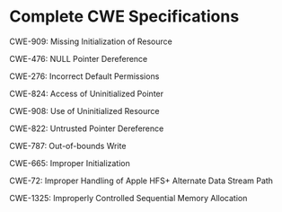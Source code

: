 

# Complete CWE Specifications

CWE-909: Missing Initialization of Resource

CWE-476: NULL Pointer Dereference

CWE-276: Incorrect Default Permissions

CWE-824: Access of Uninitialized Pointer

CWE-908: Use of Uninitialized Resource

CWE-822: Untrusted Pointer Dereference

CWE-787: Out-of-bounds Write

CWE-665: Improper Initialization

CWE-72: Improper Handling of Apple HFS+ Alternate Data Stream Path

CWE-1325: Improperly Controlled Sequential Memory Allocation